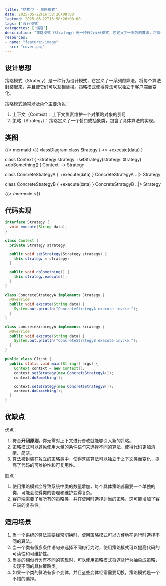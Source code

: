 ```yaml
---
title: "结构型 - 策略模式"
date: 2025-05-22T16:58:26+08:00
lastmod: 2025-05-22T16:58:26+08:00
tags: ['设计模式']
categories: ['编程']
description: "策略模式（Strategy）是一种行为设计模式，它定义了一系列的算法，将每个算法封装起来，并且使它们可以互相替换。策略模式使得算法可以独立于客户端而变化。"
resources:
- name: "featured-image"
  src: "cover.png"
---
```

<!--more-->
## 设计思想
策略模式（Strategy）是一种行为设计模式，它定义了一系列的算法，将每个算法封装起来，并且使它们可以互相替换。策略模式使得算法可以独立于客户端而变化。

策略模式通常涉及两个主要角色：
1. 上下文（Context）：上下文负责维护一个对策略对象的引用
2. 策略（Strategy）：策略定义了一个接口或抽象类，包含了具体算法的实现。

## 类图
{{< mermaid >}}
classDiagram
  class Strategy {
    <<interface>>
    +execute(data)
  }

  class Context {
    -Strategy strategy
    +setStrategy(strategy: Strategy)
    +doSomething()
  }
  Context --> Strategy

  class ConcreteStrategyA {
    +execute(data)
  }
  ConcreteStrategyA ..|> Strategy

  class ConcreteStrategyB {
    +execute(data)
  }
  ConcreteStrategyB ..|> Strategy

{{< /mermaid >}}

## 代码实现
```java
interface Strategy {
  void execute(String data);
}

class Context {
  private Strategy strategy;

  public void setStrategy(Strategy strategy) {
    this.strategy = strategy;
  }

  public void doSomething() {
    this.strategy.execute();
  }
}

class ConcreteStrategyA implements Strategy {
  @Override
  public void execute(String data) {
    System.out.println("ConcreteStrategyA execute invoke.");
  }
}

class ConcreteStrategyB implements Strategy {
  @Override
  public void execute(String data) {
    System.out.println("ConcreteStrategyB execute invoke.");
  }
}

public class Client {
  public static void main(String[] args) {
    Context context = new Context();
    context.setStrategy(new ConcreteStrategyA());
    context.doSomething();

    context.setStrategy(new ConcreteStrategyB());
    context.doSomething();
  }
}
```

## 优缺点
优点：
1. 符合**开闭原则**，你无需对上下文进行修改就能够引入新的策略。
2. 策略模式可以避免使用大量的条件语句来选择不同的算法，使得代码更加清晰、简洁。
3. 算法被封装在独立的策略类中，使得这些算法可以独立于上下文类而变化，提高了代码的可维护性和可复用性。

缺点：
1. 使用策略模式会导致系统中类的数量增加，每个具体策略都需要一个单独的类，可能会使得类的管理和维护变得复杂。
2. 客户端需要了解所有的策略类，并在使用时选择适当的策略，这可能增加了客户端的复杂性。

## 适用场景
1. 当一个系统的算法需要经常切换时，使用策略模式可以方便地在运行时选择不同的算法。
2. 当一个类有很多条件语句来选择不同的行为时，使用策略模式可以提高代码的可读性和可维护性。
3. 当类的相似行为有不同的实现时，可以使用策略模式将这些行为抽象成策略，实现不同的具体策略类。
4. 如果一个类的算法有多个变体，并且这些变体经常需要切换，策略模式是一个不错的选择。